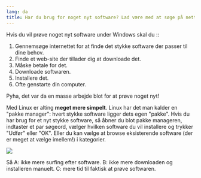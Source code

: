 ```yaml
---
lang: da
title: Har du brug for noget nyt software? Lad være med at søge på nettet, Linux finder det for dig.
---
```


Hvis du vil prøve noget nyt software under Windows skal du ::

<ol>
<li>Gennemsøge internettet for at finde det stykke software der passer til dine behov.</li>
<li>Finde et web-site der tillader dig at downloade det.</li>
<li>Måske betale for det.</li>
<li>Downloade softwaren.</li>
<li>Installere det.</li>
<li>Ofte genstarte din computer.</li>
</ol>

Pyha, det var da en masse arbejde blot for at prøve noget nyt!

Med Linux er alting <b>meget mere simpelt</b>. Linux har det man kalder en "pakke manager": hvert stykke software ligger dets egen "pakke". Hvis du har brug for et nyt stykke software, så åbner du blot pakke manageren, indtaster et par søgeord, vælger hvilken software du vil installere og trykker "Udfør" eller "OK". Eller du kan vælge at browse eksisterende software (der er meget at vælge imellem!) i kategorier.

<img src="Images/synaptic.png" />

Så A: ikke mere surfing efter software. B: ikke mere downloaden og installeren manuelt. C: mere tid til faktisk at prøve softwaren.




